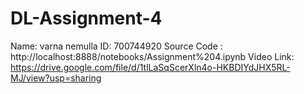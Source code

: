 # DL-Assignment-4
Name: varna nemulla
ID: 700744920
Source Code : http://localhost:8888/notebooks/Assignment%204.ipynb
Video Link: https://drive.google.com/file/d/1tlLaSqScerXln4o-HKBDIYdJHX5RL-MJ/view?usp=sharing
